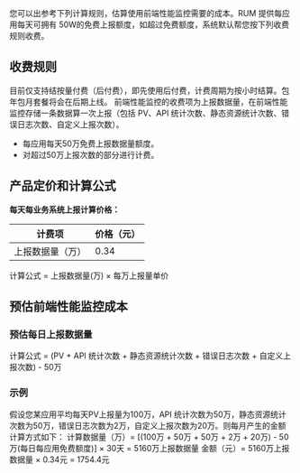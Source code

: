 您可以出参考下列计算规则，估算使用前端性能监控需要的成本。RUM 提供每应用每天可拥有 50W的免费上报额度，如超过免费额度，系统默认帮您按下列收费规则收费。

## 收费规则
目前仅支持结按量付费（后付费），即先使用后付费，计费周期为按小时结算。包年包月套餐将会在后期上线。
前端性能监控的收费项为上报数据量，在前端性能监控存储一条数据算一次上报（包括 PV、API 统计次数、静态资源统计次数、错误日志次数、自定义上报次数）。
- 每应用每天50万免费上报数据量额度。
- 对超过50万上报次数的部分进行计费。


## 产品定价和计算公式
**每天每业务系统上报计算价格：**

| 计费项 | 价格（元） |
|---------|---------|
|上报数据量（万）|0.34|


计算公式 = 上报数据量(万) × 每万上报量单价


## 预估前端性能监控成本
### 预估每日上报数据量
计算公式 = (PV + API 统计次数 + 静态资源统计次数 + 错误日志次数 + 自定义上报次数) - 50万

### 示例
假设您某应用平均每天PV上报量为100万，API 统计次数为50万，静态资源统计次数为50万，错误日志次数为2万，自定义上报次数为20万。则每月产生的金额计算方式如下：
计算数据量（万）= [(100万 + 50万 + 50万 + 2万 + 20万) - 50万(每日每应用免费额度)] × 30天 = 5160万上报数据量
金额（元）= 5160万上报数据量 × 0.34元 = 1754.4元
